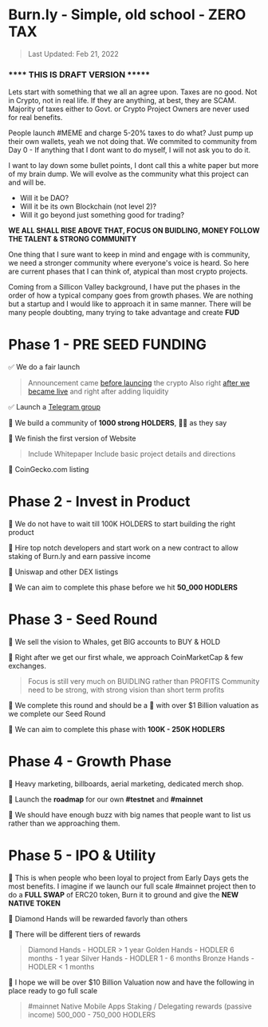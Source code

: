 # Burn.ly - Simple, old school - ZERO TAX

> Last Updated: Feb 21, 2022

### **** THIS IS DRAFT VERSION *****

Lets start with something that we all an agree upon. Taxes are no good. Not in Crypto, not in real life. If they are anything, at best, they are SCAM. Majority of taxes either to Govt. or Crypto Project Owners are never used for real benefits.

People launch #MEME and charge 5-20% taxes to do what? Just pump up their own wallets, yeah we not doing that. We commited to community from Day 0 - If anything that I dont want to do myself, I will not ask you to do it.

I want to lay down some bullet points, I dont call this a white paper but more of my brain dump. We will evolve as the community what this project can and will be.
* Will it be DAO? 
* Will it be its own Blockchain (not level 2)? 
* Will it go beyond just something good for trading? 


**WE ALL SHALL RISE ABOVE THAT, FOCUS ON BUIDLING, MONEY FOLLOW THE TALENT & STRONG COMMUNITY**

One thing that I sure want to keep in mind and engage with is community, we need a stronger community where everyone's voice is heard. So here are current phases that I can think of, atypical than most crypto projects. 

Coming from a Sillicon Valley background, I have put the phases in the order of how a typical company goes from growth phases. We are nothing but a startup and I would like to approach it in same manner. There will be many people doubting, many trying to take advantage and create **FUD**  


# Phase 1 - PRE SEED FUNDING
✅ We do a fair launch 
>  Announcement came [before launcing](https://twitter.com/burn_ly/status/1495569413243752449?s=20&t=srfcotxeef0wzrUCnkEYCg) the crypto
>  Also right [after we became live](https://twitter.com/burn_ly/status/1495594665495695366?s=20&t=srfcotxeef0wzrUCnkEYCg) and right after adding liquidity

✅ Launch a [Telegram group](https://t.me/burn_ly)

🚀 We build a community of **1000 strong HOLDERS**, 💎🙌 as they say

🚀 We finish the first version of Website
> Include Whitepaper
> Include basic project details and directions

🚀 CoinGecko.com listing

# Phase 2 - Invest in Product
🚀 We do not have to wait till 100K HOLDERS to start building the right product

🚀 Hire top notch developers and start work on a new contract to allow staking of Burn.ly and earn passive income

🚀 Uniswap and other DEX listings

🚀 We can aim to complete this phase before we hit **50_000 HODLERS** 

# Phase 3 - Seed Round

🚀 We sell the vision to Whales, get BIG accounts to BUY & HOLD

🚀 Right after we get our first whale, we approach CoinMarketCap & few exchanges.
> Focus is still very much on BUIDLING rather than PROFITS
> Community need to be strong, with strong vision than short term profits

🚀 We complete this round and should be a 🦄 with over $1 Billion valuation as we complete our Seed Round

🚀 We can aim to complete this phase with **100K - 250K HODLERS** 

# Phase 4 - Growth Phase

🚀 Heavy marketing, billboards, aerial marketing, dedicated merch shop.

🚀 Launch the **roadmap** for our own **#testnet** and **#mainnet** 

🚀 We should have enough buzz with big names that people want to list us rather than we approaching them.


# Phase 5 - IPO & Utility

🚀 This is when people who been loyal to project from Early Days gets the most benefits. I imagine if we launch our full scale #mainnet project then to do a **FULL SWAP** of ERC20 token, Burn it to ground and give the **NEW NATIVE TOKEN**

🚀 Diamond Hands will be rewarded favorly than others

🚀 There will be different tiers of rewards
> Diamond Hands - HODLER > 1 year
> Golden Hands - HODLER 6 months - 1 year
> Silver Hands - HODLER 1 - 6 months
> Bronze Hands - HODLER < 1 months

🚀 I hope we will be over $10 Billion Valuation now and have the following in place ready to go full scale
> #mainnet
> Native Mobile Apps
> Staking / Delegating rewards (passive income)
> 500_000 - 750_000 HODLERS